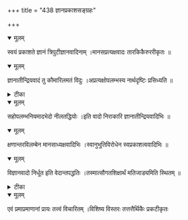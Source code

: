 +++
title = "438 ज्ञानप्रकाशसङ्ग्रहः"

+++


<details open><summary>मूलम्</summary>

स्वयं प्रकाशते ज्ञानं त्रिपुटीज्ञानवादिनाम् ।मानसप्रत्यक्षवादः तारकिकैरुररीकृतः ॥
</details>



<details open><summary>मूलम्</summary>

ज्ञानातीन्द्रियवादं तु कौमारिलमतं विदुः ।अप्रत्यक्षोपलम्भस्य नार्थदृष्टिः प्रसिध्यति ॥
</details>



<details><summary>टीका</summary>

भा. भा.[123]
</details>



<details open><summary>मूलम्</summary>

सहोपलम्भनियमादभेदो नीलतद्धियोः ।इति वादो निराकारि ज्ञानातीन्द्रियवादिभिः ॥
</details>



<details open><summary>मूलम्</summary>

क्षणान्तरविलम्बेन मानसाध्यक्षवादिभिः ।स्वानुभूतिविरोधेन स्वप्रकाशत्ववादिभिः ॥
</details>



<details open><summary>मूलम्</summary>

विज्ञानवादो निर्धूत इति वेदान्तपद्धतिः ।तस्मात्सौगतशिक्षार्थं मतिजाड्यमिति स्थितम् ॥
</details>



<details><summary>टीका</summary>

न्या. म.[17]
</details>



<details open><summary>मूलम्</summary>

एवं प्रमाप्रमाणानां प्रायः तत्त्वं विचारितम् ।विशिष्य विस्तरः तत्तत्तैर्थिकैः प्रकटीकृतः
</details>

